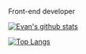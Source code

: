 Front-end developer

[![Evan's github stats](https://github-readme-stats.vercel.app/api?username=evanmiao&show_icons=true)](https://github.com/anuraghazra/github-readme-stats)

[![Top Langs](https://github-readme-stats.vercel.app/api/top-langs/?username=evanmiao&layout=compact)](https://github.com/anuraghazra/github-readme-stats)
